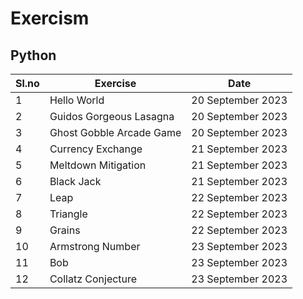 # Exercism
## Python
| Sl.no | Exercise                 | Date              | 
|----|--------------------------|-------------------|
| 1  | Hello World              | 20 September 2023 |
| 2  | Guidos Gorgeous Lasagna  | 20 September 2023 |
| 3  | Ghost Gobble Arcade Game | 20 September 2023 |
| 4  | Currency Exchange        | 21 September 2023 |
| 5  | Meltdown Mitigation      | 21 September 2023 |
| 6  | Black Jack               | 21 September 2023 |
| 7  | Leap                     | 22 September 2023 |
| 8  | Triangle                 | 22 September 2023 |
| 9  | Grains                   | 22 September 2023 |
| 10 | Armstrong Number         | 23 September 2023 |
| 11 | Bob                      | 23 September 2023 |
| 12 | Collatz Conjecture       | 23 September 2023 |
